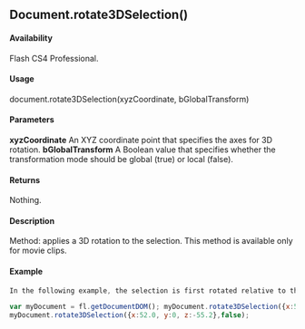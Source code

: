 ## Document.rotate3DSelection()

#### Availability

Flash CS4 Professional.

#### Usage

document.rotate3DSelection(xyzCoordinate, bGlobalTransform)

#### Parameters

**xyzCoordinate** An XYZ coordinate point that specifies the axes for 3D rotation.
**bGlobalTransform** A Boolean value that specifies whether the transformation mode should be global (true) or local (false).

#### Returns

Nothing.

#### Description

Method: applies a 3D rotation to the selection. This method is available only for movie clips.

#### Example

```javascript
In the following example, the selection is first rotated relative to the stage (globally) and then relative to itself (locally).

var myDocument = fl.getDocumentDOM(); myDocument.rotate3DSelection({x:52.0, y:0, z:0}, true); 
myDocument.rotate3DSelection({x:52.0, y:0, z:-55.2},false);

```
